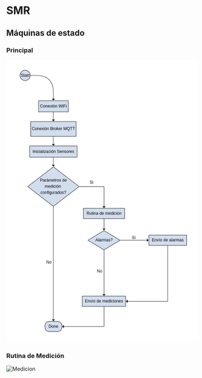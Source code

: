 # SMR

## Máquinas de estado

### Principal
![Main](/Documentacion/Main.png)

### Rutina de Medición
![Medicion](/Documentacion/Medicion_sensores.png)
